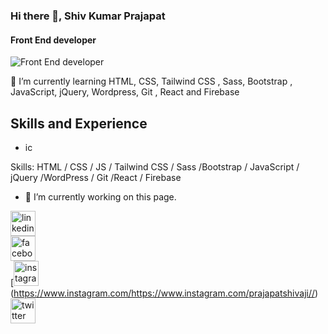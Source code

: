 ### Hi there 👋, Shiv Kumar Prajapat
#### Front End developer
![Front End developer](https://www.trickyenough.com/wp-content/uploads/2020/08/development-scaled.jpg)

🌱 I’m currently learning HTML, CSS, Tailwind CSS , Sass, Bootstrap , JavaScript, jQuery, Wordpress, Git , React and Firebase

## Skills and Experience
* ic

Skills: HTML / CSS / JS / Tailwind CSS / Sass /Bootstrap / JavaScript / jQuery /WordPress / Git  /React  / Firebase

- 🔭 I’m currently working on this page. 



[<img src='https://cdn.jsdelivr.net/npm/simple-icons@3.0.1/icons/linkedin.svg' alt='linkedin' height='40'>](https://www.linkedin.com/in/https://www.linkedin.com/in/shivkumar-prajapat-b32b3b1b7//)  
[<img src='https://cdn.jsdelivr.net/npm/simple-icons@3.0.1/icons/facebook.svg' alt='facebook' height='40'>](https://www.facebook.com/https://www.facebook.com/shivaji.prajapat.1)  
[<img src='https://cdn.jsdelivr.net/npm/simple-icons@3.0.1/icons/instagram.svg' alt='instagram' height='40'>(https://www.instagram.com/https://www.instagram.com/prajapatshivaji//)
[<img src='https://cdn.jsdelivr.net/npm/simple-icons@3.0.1/icons/twitter.svg' alt='twitter' height='40'>](https://twitter.com/https://twitter.com/ShivKum41461746)

